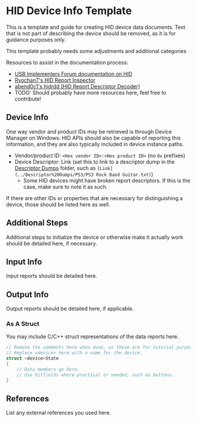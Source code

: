# HID Device Info Template

This is a template and guide for creating HID device data documents. Text that is not part of describing the device should be removed, as it is for guidance purposes only.

This template probably needs some adjustments and additional categories

Resources to assist in the documentation process:

- [USB Implementers Forum documentation on HID](https://www.usb.org/hid)
- [Ryochan7's HID Report Inspector](https://github.com/Ryochan7/HidReportInspector/)
- [abend0c1's hidrdd (HID Report Descriptor Decoder)](https://github.com/abend0c1/hidrdd)
- TODO: Should probably have more resources here, feel free to contribute!

## Device Info

One way vendor and product IDs may be retrieved is through Device Manager on Windows. HID APIs should also be capable of reporting this information, and they are also typically included in device instance paths.

- Vendor/product ID: `<Hex vendor ID>:<Hex product ID>` (no `0x` prefixes)
- Device Descriptor: Link (set this to link to a descriptor dump in the [Descriptor Dumps](../Descriptor%20Dumps/) folder, such as `[Link](../Descriptor%20Dumps/PS3/PS3 Rock Band Guitar.txt)`)
  - Some HID devices might have broken report descriptors. If this is the case, make sure to note it as such.

If there are other IDs or properties that are necessary for distinguishing a device, those should be listed here as well.

## Additional Steps

Additional steps to initialize the device or otherwise make it actually work should be detailed here, if necessary.

## Input Info

Input reports should be detailed here.

## Output Info

Output reports should be detailed here, if applicable.

### As A Struct

You may include C/C++ struct representations of the data reports here.

```cpp
// Remove the comments here when done, as these are for tutorial purposes only.
// Replace <device> here with a name for the device.
struct <device>State
{
    // Data members go here.
    // Use bitfields where practical or needed, such as buttons.
}
```

## References

List any external references you used here.
